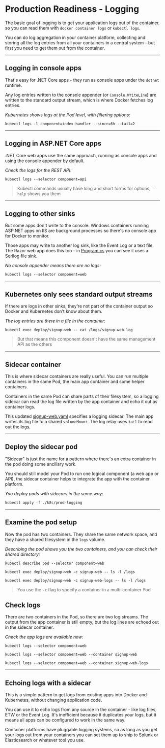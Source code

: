 # Production Readiness - Logging

The basic goal of logging is to get your application logs out of the container, so you can read them with `docker container logs` or `kubectl logs`.

You can do log aggregation in your container platform, collecting and storing all the log entries from all your containers in a central system - but first you need to get them out from the container.

---

## Logging in console apps

That's easy for .NET Core apps - they run as console apps under the `dotnet` runtime.

Any log entries written to the console appender (or `Console.WriteLine`) are written to the standard output stream, which is where Docker fetches log entries.

_Kubernetes shows logs at the Pod level, with filtering options:_

```
kubectl logs -l component=index-handler --since=6h --tail=2
```

---

## Logging in ASP.NET Core apps

.NET Core web apps use the same approach, running as console apps and using the console appender by default.

_Check the logs for the REST API:_

```
kubectl logs --selector component=api
```

> Kubectl commands usually have long and short forms for options, `--help` shows you them

---

## Logging to other sinks

But some apps don't write to the console. Windows containers running ASP.NET apps on IIS are background processes so there's no console app for Docker to monitor.

Those apps may write to another log sink, like the Event Log or a text file. The Razor web app does this too - in [Program.cs](./src/SignUp.Web.Core/Program.cs) you can see it uses a Serilog file sink.

_No console appender means there are no logs:_

```
kubectl logs --selector component=web
```

---

## Kubernetes only sees standard output streams

If there are logs in other sinks, they're not part of the container output so Docker and Kubernetes don't know about them.

_The log entries are there in a file in the container:_

```
kubectl exec deploy/signup-web -- cat /logs/signup-web.log
```

> But that means this component doesn't have the same management API as the others

---

## Sidecar container

This is where sidecar containers are really useful. You can run multiple containers in the same Pod, the main app container and some helper containers.

Containers in the same Pod can share parts of their filesystem, so a logging sidecar can read the log file written by the app container and echo it out as container logs.

This updated [signup-web.yaml](./k8s/prod-logging/signup-web.yaml) specifies a logging sidecar. The main app writes its log file to a shared `volumeMount`. The log relay uses `tail` to read out the logs.

---

## Deploy the sidecar pod

"Sidecar" is just the name for a pattern where there's an extra container in the pod doing some ancillary work.

You should still model your Pod to run one logical component (a web app or API), the sidecar container helps to integrate the app with the container platform.

_You deploy pods with sidecars in the same way:_

```
kubectl apply -f ./k8s/prod-logging
```

---

## Examine the pod setup

Now the pod has two containers. They share the same network space, and they have a shared filesystem in the `logs` volume.

_Describing the pod shows you the two containers, and you can check their shared directory:_

```
kubectl describe pod --selector component=web
```

```
kubectl exec deploy/signup-web -c signup-web -- ls -l /logs
```

```
kubectl exec deploy/signup-web -c signup-web-logs -- ls -l /logs
```

> You use the `-c` flag to specify a container in a multi-container Pod

## Check logs

There are two containers in the Pod, so there are two log streams. The output from the app container is still empty, but the log lines are echoed out in the sidecar container.

_Check the app logs are available now:_

```
kubectl logs --selector component=web

kubectl logs --selector component=web --container signup-web

kubectl logs --selector component=web --container signup-web-logs
```

---

## Echoing logs with a sidecar

This is a simple pattern to get logs from existing apps into Docker and Kubernetes, without changing application code.

You can use it to echo logs from any source in the container - like log files, ETW or the Event Log. It's inefficient because it duplicates your logs, but it means all apps can be configured to work in the same way.

Container platforms have pluggable logging systems, so as long as you get your logs out from your containers you can set them up to ship to Splunk or Elasticsearch or whatever tool you use.
